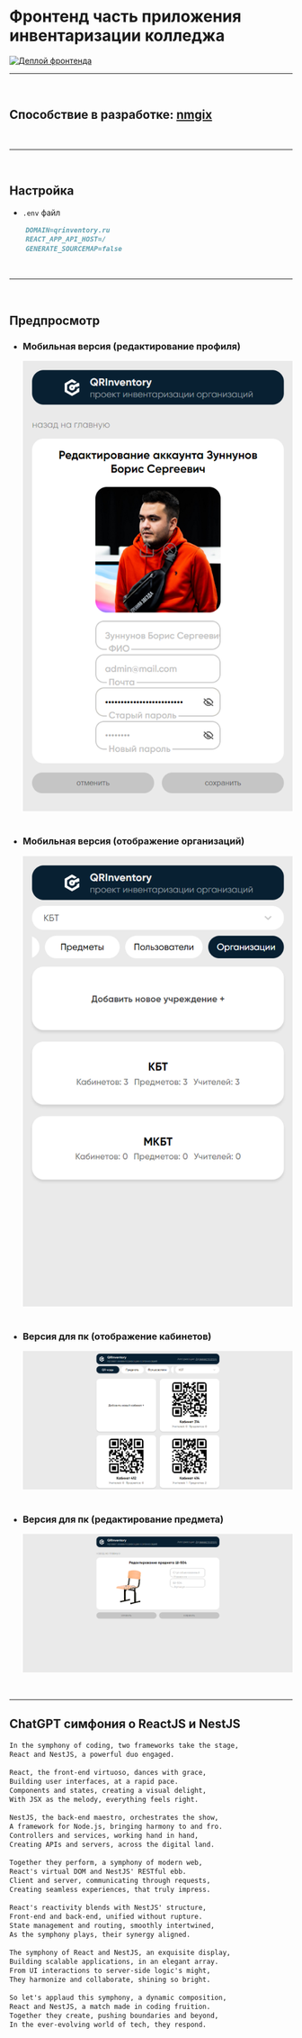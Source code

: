 # **Фронтенд часть приложения инвентаризации колледжа**

[![Деплой фронтенда](https://github.com/0-MR-WIZARD-0/QRInventory/actions/workflows/actions.yml/badge.svg)](https://github.com/0-MR-WIZARD-0/QRInventory/actions/workflows/actions.yml)

----------

<br/>

## **Способствие в разработке**: [nmgix](https://github.com/nmgix)
<br/>

----------

<br/>

## **Настройка**


 - `.env` файл

```md
    DOMAIN=qrinventory.ru
    REACT_APP_API_HOST=/
    GENERATE_SOURCEMAP=false
```

<br/>

----------

<br/>

## **Предпросмотр**

- ### Мобильная версия (редактирование профиля)
  ![alt=""](public/resources/preview/mobile/editProfileMobile.png)
  <br/><br/>
- ### Мобильная версия (отображение организаций) 
  
  ![alt](public/resources/preview/mobile/institutionsMobile.png)
  <br/><br/>
- ### Версия для пк (отображение кабинетов) 
  
  ![alt](public/resources/preview/pc/cabinets.png)
  <br/><br/>
- ### Версия для пк (редактирование предмета) 
  
  ![alt](public/resources/preview/pc/editItem.png)

<br/>

----------


## **ChatGPT симфония о ReactJS и NestJS**

```
In the symphony of coding, two frameworks take the stage,
React and NestJS, a powerful duo engaged.

React, the front-end virtuoso, dances with grace,
Building user interfaces, at a rapid pace.
Components and states, creating a visual delight,
With JSX as the melody, everything feels right.

NestJS, the back-end maestro, orchestrates the show,
A framework for Node.js, bringing harmony to and fro.
Controllers and services, working hand in hand,
Creating APIs and servers, across the digital land.

Together they perform, a symphony of modern web,
React's virtual DOM and NestJS' RESTful ebb.
Client and server, communicating through requests,
Creating seamless experiences, that truly impress.

React's reactivity blends with NestJS' structure,
Front-end and back-end, unified without rupture.
State management and routing, smoothly intertwined,
As the symphony plays, their synergy aligned.

The symphony of React and NestJS, an exquisite display,
Building scalable applications, in an elegant array.
From UI interactions to server-side logic's might,
They harmonize and collaborate, shining so bright.

So let's applaud this symphony, a dynamic composition,
React and NestJS, a match made in coding fruition.
Together they create, pushing boundaries and beyond,
In the ever-evolving world of tech, they respond.
```